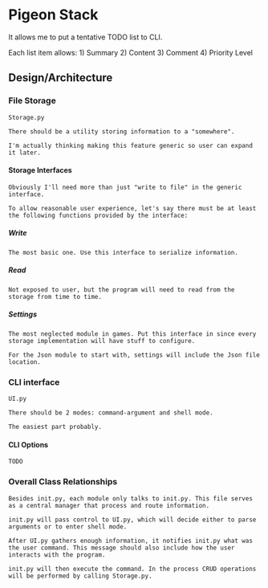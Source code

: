 # Pigeon Stack

It allows me to put a tentative TODO list to CLI.

Each list item allows: 1) Summary 2) Content 3) Comment 4) Priority Level

## Design/Architecture

### File Storage

    Storage.py

    There should be a utility storing information to a "somewhere".

    I'm actually thinking making this feature generic so user can expand it later.

#### Storage Interfaces

    Obviously I'll need more than just "write to file" in the generic interface.

    To allow reasonable user experience, let's say there must be at least the following functions provided by the interface:

##### Write

    The most basic one. Use this interface to serialize information.

##### Read

    Not exposed to user, but the program will need to read from the storage from time to time.

##### Settings

    The most neglected module in games. Put this interface in since every storage implementation will have stuff to configure.

    For the Json module to start with, settings will include the Json file location.

### CLI interface

    UI.py

    There should be 2 modes: command-argument and shell mode.

    The easiest part probably.

#### CLI Options

    TODO

### Overall Class Relationships

    Besides init.py, each module only talks to init.py. This file serves as a central manager that process and route information.

    init.py will pass control to UI.py, which will decide either to parse arguments or to enter shell mode.

    After UI.py gathers enough information, it notifies init.py what was the user command. This message should also include how the user interacts with the program.

    init.py will then execute the command. In the process CRUD operations will be performed by calling Storage.py.

